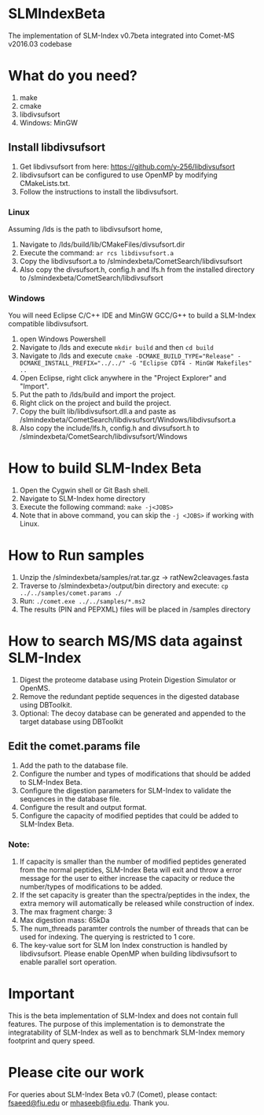 # SLMIndexBeta
The implementation of SLM-Index v0.7beta integrated into Comet-MS v2016.03 codebase

# What do you need?
1. make
2. cmake
3. libdivsufsort
4. Windows: MinGW

## Install libdivsufsort
1. Get libdivsufsort from here: https://github.com/y-256/libdivsufsort
2. libdivsufsort can be configured to use OpenMP by modifying CMakeLists.txt. 
3. Follow the instructions to install the libdivsufsort.

### Linux
Assuming /lds is the path to libdivsufsort home,
1. Navigate to /lds/build/lib/CMakeFiles/divsufsort.dir
2. Execute the command: `ar rcs libdivsufsort.a`
3. Copy the libdivsufsort.a to /slmindexbeta/CometSearch/libdivsufsort
4. Also copy the divsufsort.h, config.h and lfs.h from the installed directory to /slmindexbeta/CometSearch/libdivsufsort

### Windows
You will need Eclipse C/C++ IDE and MinGW GCC/G++ to build a SLM-Index compatible libdivsufsort.
1. open Windows Powershell
2. Navigate to /lds and execute `mkdir build` and then `cd build`
3. Navigate to /lds and execute `cmake -DCMAKE_BUILD_TYPE="Release" -DCMAKE_INSTALL_PREFIX="../../" -G "Eclipse CDT4 - MinGW Makefiles" ..`
4. Open Eclipse, right click anywhere in the "Project Explorer" and "Import".
5. Put the path to /lds/build and import the project.
6. Right click on the project and build the project.
7. Copy the built lib/libdivsufsort.dll.a and paste as /slmindexbeta/CometSearch/libdivsufsort/Windows/libdivsufsort.a
8. Also copy the include/lfs.h, config.h and divsufsort.h to /slmindexbeta/CometSearch/libdivsufsort/Windows 

# How to build SLM-Index Beta
1. Open the Cygwin shell or Git Bash shell.
1. Navigate to SLM-Index home directory <slmindexbeta>
2. Execute the following command: `make -j<JOBS>`
3. Note that in above command, you can skip the `-j <JOBS>` if working with Linux.

# How to Run samples
1. Unzip the /slmindexbeta/samples/rat.tar.gz -> ratNew2cleavages.fasta
2. Traverse to /slmindexbeta>/output/bin directory and execute: `cp ../../samples/comet.params ./`
3. Run: `./comet.exe ../../samples/*.ms2`
4. The results (PIN and PEPXML) files will be placed in <slmindexbeta>/samples directory

# How to search MS/MS data against SLM-Index
1. Digest the proteome database using Protein Digestion Simulator or OpenMS.
2. Remove the redundant peptide sequences in the digested database using DBToolkit.
3. Optional: The decoy database can be generated and appended to the target database using DBToolkit

## Edit the comet.params file
1. Add the path to the database file.
2. Configure the number and types of modifications that should be added to SLM-Index Beta.
3. Configure the digestion parameters for SLM-Index to validate the sequences in the database file.
4. Configure the result and output format.
4. Configure the capacity of modified peptides that could be added to SLM-Index Beta. 

### Note: 
1. If capacity is smaller than the number of modified peptides generated from the normal peptides, SLM-Index Beta will exit and throw a error message for the user to either increase the capacity or reduce the number/types of modifications to be added.
2. If the set capacity is greater than the spectra/peptides in the index, the extra memory will automatically be released while construction of index.
3. The max fragment charge: 3
4. Max digestion mass: 65kDa
5. The num_threads paramter controls the number of threads that can be used for indexing. The querying is restricted to 1 core.
6. The key-value sort for SLM Ion Index construction is handled by libdivsufsort. Please enable OpenMP when building libdivsufsort to enable parallel sort operation.

# Important
This is the beta implementation of SLM-Index and does not contain full features. The purpose of this implementation is to demonstrate the integratability of SLM-Index as well as to benchmark SLM-Index memory footprint and query speed.

# Please cite our work
For queries about SLM-Index Beta v0.7 (Comet), please contact: fsaeed@fiu.edu or mhaseeb@fiu.edu. Thank you.
